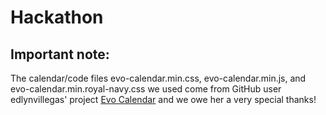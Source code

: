 # Hackathon
## Important note:
The calendar/code files evo-calendar.min.css, evo-calendar.min.js, and evo-calendar.min.royal-navy.css we used come from GitHub user edlynvillegas' project [Evo Calendar](https://github.com/edlynvillegas/evo-calendar) and we owe her a very special thanks!
